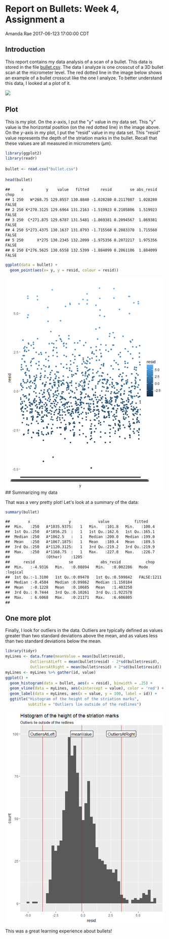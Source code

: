 Report on Bullets: Week 4, Assignment a
================
Amanda Rae
2017-06-123 17:00:00 CDT

Introduction
------------

This report contains my data analysis of a scan of a bullet. This data is stored in the file [bullet.csv](./bullet.csv). The data I analyze is one crosscut of a 3D bullet scan at the micrometer level. The red dotted line in the image below shows an example of a bullet crosscut like the one I analyze. To better understand this data, I looked at a plot of it.

![](striations.jpg)

Plot
----

This is my plot. On the *x*-axis, I put the "y" value in my data set. This "y" value is the horizontal position (on the red dotted line) in the image above. On the *y*-axis in my plot, I put the "resid" value in my data set. This "resid" value represents the depth of the striation marks in the bullet. Recall that these values are all measured in micrometers (*μ*m).

<!-- In the brackets below, delete `eval = FALSE` before clicking `knit` -->
``` r
library(ggplot2)
library(readr)

bullet <- read.csv("bullet.csv")

head(bullet)
```

    ##     x          y    value   fitted     resid        se abs_resid  chop
    ## 1 250   W*268.75 129.8557 130.8840 -1.028280 0.2117087  1.028280 FALSE
    ## 2 250 K*270.3125 129.6964 131.2163 -1.519923 0.2105806  1.519923 FALSE
    ## 3 250  C*271.875 129.6787 131.5481 -1.869381 0.2094567  1.869381 FALSE
    ## 4 250 S*273.4375 130.1637 131.8793 -1.715560 0.2083370  1.715560 FALSE
    ## 5 250      X*275 130.2345 132.2099 -1.975356 0.2072217  1.975356 FALSE
    ## 6 250 E*276.5625 130.6558 132.5399 -1.884099 0.2061106  1.884099 FALSE

``` r
ggplot(data = bullet) + 
  geom_point(aes(x= y, y = resid, colour = resid))
```

<img src="2017-06-23-RaeAmanda_files/figure-markdown_github-ascii_identifiers/myPlot-1.png" style="display: block; margin: auto;" /> \#\# Summarizing my data

That was a very pretty plot! Let's look at a summary of the data:

``` r
summary(bullet)
```

    ##        x                 y            value           fitted     
    ##  Min.   :250   A*1035.9375:   1   Min.   :101.8   Min.   :100.4  
    ##  1st Qu.:250   A*1056.25  :   1   1st Qu.:162.6   1st Qu.:165.1  
    ##  Median :250   A*1062.5   :   1   Median :200.0   Median :199.0  
    ##  Mean   :250   A*1067.1875:   1   Mean   :189.4   Mean   :189.5  
    ##  3rd Qu.:250   A*1120.3125:   1   3rd Qu.:219.2   3rd Qu.:219.9  
    ##  Max.   :250   A*1168.75  :   1   Max.   :227.8   Max.   :226.7  
    ##                (Other)    :1205                                  
    ##      resid               se            abs_resid           chop        
    ##  Min.   :-4.9316   Min.   :0.08894   Min.   :0.002286   Mode :logical  
    ##  1st Qu.:-1.3100   1st Qu.:0.09478   1st Qu.:0.599842   FALSE:1211     
    ##  Median :-0.4584   Median :0.09862   Median :1.150184                  
    ##  Mean   :-0.1228   Mean   :0.10685   Mean   :1.403250                  
    ##  3rd Qu.: 0.7444   3rd Qu.:0.10261   3rd Qu.:1.922578                  
    ##  Max.   : 6.6068   Max.   :0.21171   Max.   :6.606805                  
    ## 

One more plot
-------------

Finally, I look for outliers in the data. Outliers are typically defined as values greater than two standard deviations above the mean, and as values less than two standard deviations below the mean.

<!-- In the brackets below, delete `eval = FALSE` before clicking `knit` -->
``` r
library(tidyr)
myLines <- data.frame(meanValue = mean(bullet$resid), 
           OutliersAtLeft = mean(bullet$resid) - 2*sd(bullet$resid),
           OutliersAtRight = mean(bullet$resid) + 2*sd(bullet$resid))
myLines <- myLines %>% gather(id, value)
ggplot() + 
  geom_histogram(data = bullet, aes(x = resid), binwidth = .25) + 
  geom_vline(data = myLines, aes(xintercept = value), color = 'red') +
  geom_label(data = myLines, aes(x = value, y = 100, label = id)) + 
  ggtitle("Histogram of the height of the striation marks", 
          subtitle = "Outliers lie outside of the redlines")
```

<img src="2017-06-23-RaeAmanda_files/figure-markdown_github-ascii_identifiers/myPlot2-1.png" style="display: block; margin: auto;" />

This was a great learning experience about bullets!
